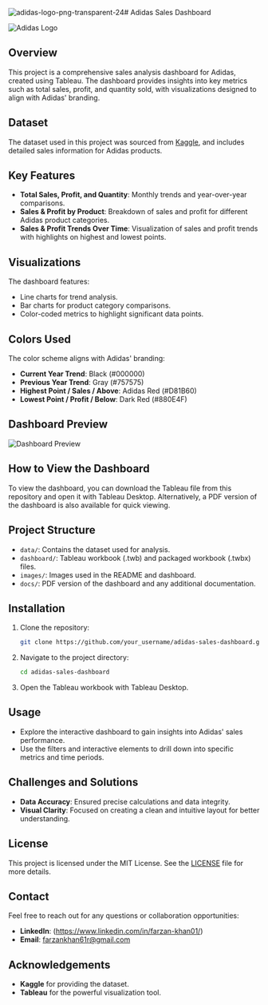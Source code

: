 ![adidas-logo-png-transparent-24](https://github.com/farzank69/Adidas-Sales-Dashboard/assets/91688069/1a29e5a3-d239-4468-a0f2-5d83c1f44363)# Adidas Sales Dashboard

![Adidas Logo]()

## Overview
This project is a comprehensive sales analysis dashboard for Adidas, created using Tableau. The dashboard provides insights into key metrics such as total sales, profit, and quantity sold, with visualizations designed to align with Adidas' branding.

## Dataset
The dataset used in this project was sourced from [Kaggle](https://www.kaggle.com/), and includes detailed sales information for Adidas products.

## Key Features
- **Total Sales, Profit, and Quantity**: Monthly trends and year-over-year comparisons.
- **Sales & Profit by Product**: Breakdown of sales and profit for different Adidas product categories.
- **Sales & Profit Trends Over Time**: Visualization of sales and profit trends with highlights on highest and lowest points.

## Visualizations
The dashboard features:
- Line charts for trend analysis.
- Bar charts for product category comparisons.
- Color-coded metrics to highlight significant data points.

## Colors Used
The color scheme aligns with Adidas' branding:
- **Current Year Trend**: Black (#000000)
- **Previous Year Trend**: Gray (#757575)
- **Highest Point / Sales / Above**: Adidas Red (#D81B60)
- **Lowest Point / Profit / Below**: Dark Red (#880E4F)

## Dashboard Preview
![Dashboard Preview](link_to_your_dashboard_image)

## How to View the Dashboard
To view the dashboard, you can download the Tableau file from this repository and open it with Tableau Desktop. Alternatively, a PDF version of the dashboard is also available for quick viewing.

## Project Structure
- `data/`: Contains the dataset used for analysis.
- `dashboard/`: Tableau workbook (.twb) and packaged workbook (.twbx) files.
- `images/`: Images used in the README and dashboard.
- `docs/`: PDF version of the dashboard and any additional documentation.

## Installation
1. Clone the repository:
    ```sh
    git clone https://github.com/your_username/adidas-sales-dashboard.git
    ```
2. Navigate to the project directory:
    ```sh
    cd adidas-sales-dashboard
    ```
3. Open the Tableau workbook with Tableau Desktop.

## Usage
- Explore the interactive dashboard to gain insights into Adidas' sales performance.
- Use the filters and interactive elements to drill down into specific metrics and time periods.

## Challenges and Solutions
- **Data Accuracy**: Ensured precise calculations and data integrity.
- **Visual Clarity**: Focused on creating a clean and intuitive layout for better understanding.

## License
This project is licensed under the MIT License. See the [LICENSE](LICENSE) file for more details.

## Contact
Feel free to reach out for any questions or collaboration opportunities:
- **LinkedIn**: (https://www.linkedin.com/in/farzan-khan01/)
- **Email**: farzankhan61r@gmail.com

## Acknowledgements
- **Kaggle** for providing the dataset.
- **Tableau** for the powerful visualization tool.

